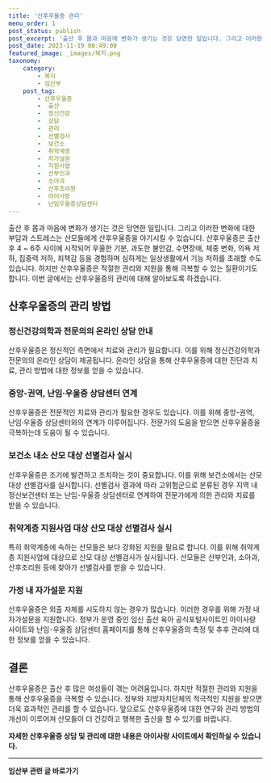 ```yaml
---
title: '산후우울증 관리'
menu_order: 1
post_status: publish
post_excerpt: '출산 후 몸과 마음에 변화가 생기는 것은 당연한 일입니다. 그리고 이러한 변화에 대한 부담과 스트레스는 산모들에게 산후우울증을 야기시킬 수 있습니다. 산후우울증은 출산 후 4   6주 사이에 시작되어 우울한 기분, 과도한 불안감, 수면장애, 체중 변화, 의욕 저하, 집중력 저하, 죄책감 등을 경험하며 심하게는 일상생활에서 기능 저하를 초래할 수도 있습니다. 하지만 산후우울증은 적절한 관리와 지원을 통해 극복할 수 있는 질환이기도 합니다. 이번 글에서는 산후우울증의 관리에 대해 알아보도록 하겠습니다.'
post_date: 2023-11-19 00:49:00
featured_image: _images/복지.png
taxonomy:
    category:
        - 복지
        - 임산부
    post_tag:
        - 산후우울증
        -  출산
        -  정신건강
        -  상담
        -  관리
        -  선별검사
        -  보건소
        -  취약계층
        -  자가설문
        -  지원사업
        -  산부인과
        -  소아과
        -  산후조리원
        -  아이사랑
        -  난임우울증상담센터
---
```



출산 후 몸과 마음에 변화가 생기는 것은 당연한 일입니다. 그리고 이러한 변화에 대한 부담과 스트레스는 산모들에게 산후우울증을 야기시킬 수 있습니다. 산후우울증은 출산 후 4 ~ 6주 사이에 시작되어 우울한 기분, 과도한 불안감, 수면장애, 체중 변화, 의욕 저하, 집중력 저하, 죄책감 등을 경험하며 심하게는 일상생활에서 기능 저하를 초래할 수도 있습니다. 하지만 산후우울증은 적절한 관리와 지원을 통해 극복할 수 있는 질환이기도 합니다. 이번 글에서는 산후우울증의 관리에 대해 알아보도록 하겠습니다.

## 산후우울증의 관리 방법

### 정신건강의학과 전문의의 온라인 상담 안내

산후우울증은 정신적인 측면에서 치료와 관리가 필요합니다. 이를 위해 정신건강의학과 전문의의 온라인 상담이 제공됩니다. 온라인 상담을 통해 산후우울증에 대한 진단과 치료, 관리 방법에 대한 정보를 얻을 수 있습니다.

### 중앙-권역, 난임·우울증 상담센터 연계

산후우울증은 전문적인 치료와 관리가 필요한 경우도 있습니다. 이를 위해 중앙-권역, 난임·우울증 상담센터와의 연계가 이루어집니다. 전문가의 도움을 받으면 산후우울증을 극복하는데 도움이 될 수 있습니다.

### 보건소 내소 산모 대상 선별검사 실시

산후우울증은 조기에 발견하고 조치하는 것이 중요합니다. 이를 위해 보건소에서는 산모 대상 선별검사를 실시합니다. 선별검사 결과에 따라 고위험군으로 분류된 경우 지역 내 정신보건센터 또는 난임･우울증 상담센터로 연계하여 전문가에게 의한 관리와 치료를 받을 수 있습니다.

### 취약계층 지원사업 대상 산모 대상 선별검사 실시

특히 취약계층에 속하는 산모들은 보다 강화된 지원을 필요로 합니다. 이를 위해 취약계층 지원사업에 대상으로 산모 대상 선별검사가 실시됩니다. 산모들은 산부인과, 소아과, 산후조리원 등에 찾아가 선별검사를 받을 수 있습니다.

### 가정 내 자가설문 지원

산후우울증은 외출 자체를 시도하지 않는 경우가 많습니다. 이러한 경우를 위해 가정 내 자가설문을 지원합니다. 정부가 운영 중인 임신 출산 육아 공식포털사이트인 아이사랑 사이트와 난임･우울증 상담센터 홈페이지를 통해 산후우울증의 측정 및 추후 관리에 대한 정보를 얻을 수 있습니다.

## 결론

산후우울증은 출산 후 많은 여성들이 겪는 어려움입니다. 하지만 적절한 관리와 지원을 통해 산후우울증을 극복할 수 있습니다. 정부와 지방자치단체의 적극적인 지원을 받으면 더욱 효과적인 관리를 할 수 있습니다. 앞으로도 산후우울증에 대한 연구와 관리 방법의 개선이 이루어져 산모들이 더 건강하고 행복한 출산을 할 수 있기를 바랍니다.

**자세한 산후우울증 상담 및 관리에 대한 내용은 아이사랑 사이트에서 확인하실 수 있습니다.**


<!-- wp:separator -->
<hr class="wp-block-separator has-alpha-channel-opacity"/>
<!-- /wp:separator -->

<!-- wp:group {"backgroundColor":"base","layout":{"type":"constrained"}} -->
<div class="wp-block-group has-base-background-color has-background"><!-- wp:paragraph {"align":"center","fontSize":"medium"} -->
<p class="has-text-align-center has-large-font-size"><strong>임산부 관련 글 바로가기</strong></p>
<!-- /wp:paragraph -->


<!-- wp:latest-posts
{"categories":[{"id":22654,"count":19,"description":"","link":"https://uknowlaw.com/category/%ec%9e%84%ec%82%b0%eb%b6%80/","name":"임산부","slug":"임산부","taxonomy":"category","parent":0,"meta":[],"_links":{"self":[{"href":"https://uknowlaw.com/wp-json/wp/v2/categories/22654"}],"collection":[{"href":"https://uknowlaw.com/wp-json/wp/v2/categories"}],"about":[{"href":"https://uknowlaw.com/wp-json/wp/v2/taxonomies/category"}],"wp:post_type":[{"href":"https://uknowlaw.com/wp-json/wp/v2/posts?categories=22654"}],"curies":[{"name":"wp","href":"https://api.w.org/{rel}","templated":true}]}}],"postsToShow":100,"excerptLength":28,"postLayout":"grid","columns":2,"featuredImageAlign":"left","featuredImageSizeSlug":"large","fontSize":"small"} /--></div>
<!-- /wp:group -->